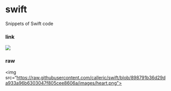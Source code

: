 # swift

Snippets of Swift code


### link

<img src=“https://github.com/calleric/swift/blob/898791b36d29da933a96b6303047f805cee8606a/images/heart.png”>




### raw
<img src=“https://raw.githubusercontent.com/calleric/swift/blob/898791b36d29da933a96b6303047f805cee8606a/images/heart.png">



